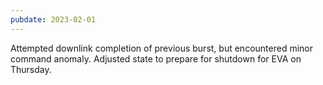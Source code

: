 ```yaml
---
pubdate: 2023-02-01
---
```


Attempted downlink completion of previous burst, but encountered minor command anomaly.  Adjusted state to prepare for shutdown for EVA on Thursday.